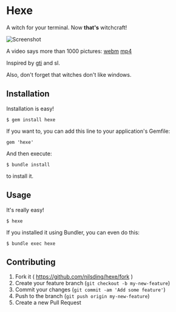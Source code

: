 # Hexe

A witch for your terminal.  Now **that's** witchcraft!

![Screenshot](http://nilsding.org/hexe/hexe.png)

A video says more than 1000 pictures:
[webm](http://nilsding.org/hexe/hexe.webm)
[mp4](http://nilsding.org/hexe/hexe.mp4)

Inspired by [gti](https://github.com/rwos/gti) and sl.

Also, don't forget that witches don't like windows.

## Installation

Installation is easy!

    $ gem install hexe

If you want to, you can add this line to your application's Gemfile:

    gem 'hexe'

And then execute:

    $ bundle install

to install it.

## Usage

It's really easy!

    $ hexe

If you installed it using Bundler, you can even do this:

    $ bundle exec hexe

## Contributing

1. Fork it ( https://github.com/nilsding/hexe/fork )
2. Create your feature branch (`git checkout -b my-new-feature`)
3. Commit your changes (`git commit -am 'Add some feature'`)
4. Push to the branch (`git push origin my-new-feature`)
5. Create a new Pull Request

